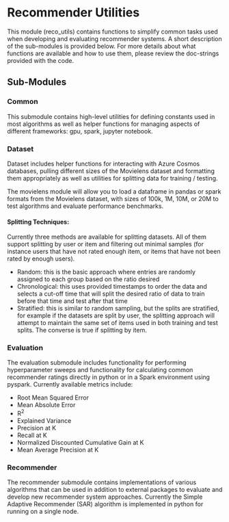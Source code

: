 # Recommender Utilities

This module (reco_utils) contains functions to simplify common tasks used when developing and evaluating recommender systems. A short description of the sub-modules is provided below. For more details about what functions are available and how to use them, please review the doc-strings provided with the code.

## Sub-Modules

### Common
This submodule contains high-level utilities for defining constants used in most algorithms as well as helper functions for managing aspects of different frameworks: gpu, spark, jupyter notebook.

### Dataset
Dataset includes helper functions for interacting with Azure Cosmos databases, pulling different sizes of the Movielens dataset and formatting them appropriately as well as utilities for splitting data for training / testing.

The movielens module will allow you to load a dataframe in pandas or spark formats from the Movielens dataset, with sizes of 100k, 1M, 10M, or 20M to test algorithms and evaluate performance benchmarks.

#### Splitting Techniques:
Currently three methods are available for splitting datasets. All of them support splitting by user or item and filtering out minimal samples (for instance users that have not rated enough item, or items that have not been rated by enough users).
- Random: this is the basic approach where entries are randomly assigned to each group based on the ratio desired
- Chronological: this uses provided timestamps to order the data and selects a cut-off time that will split the desired ratio of data to train before that time and test after that time
- Stratified: this is similar to random sampling, but the splits are stratified, for example if the datasets are split by user, the splitting approach will attempt to maintain the same set of items used in both training and test splits. The converse is true if splitting by item.

### Evaluation

The evaluation submodule includes functionality for performing hyperparameter sweeps and functionality for calculating common recommender ratings directly in python or in a Spark environment using pyspark.
Currently available metrics include:
- Root Mean Squared Error
- Mean Absolute Error
- R<sup>2</sup>
- Explained Variance
- Precision at K
- Recall at K
- Normalized Discounted Cumulative Gain at K
- Mean Average Precision at K

### Recommender

The recommender submodule contains implementations of various algorithms that can be used in addition to external packages to evaluate and develop new recommender system approaches.
Currently the Simple Adaptive Recommender (SAR) algorithm is implemented in python for running on a single node.
